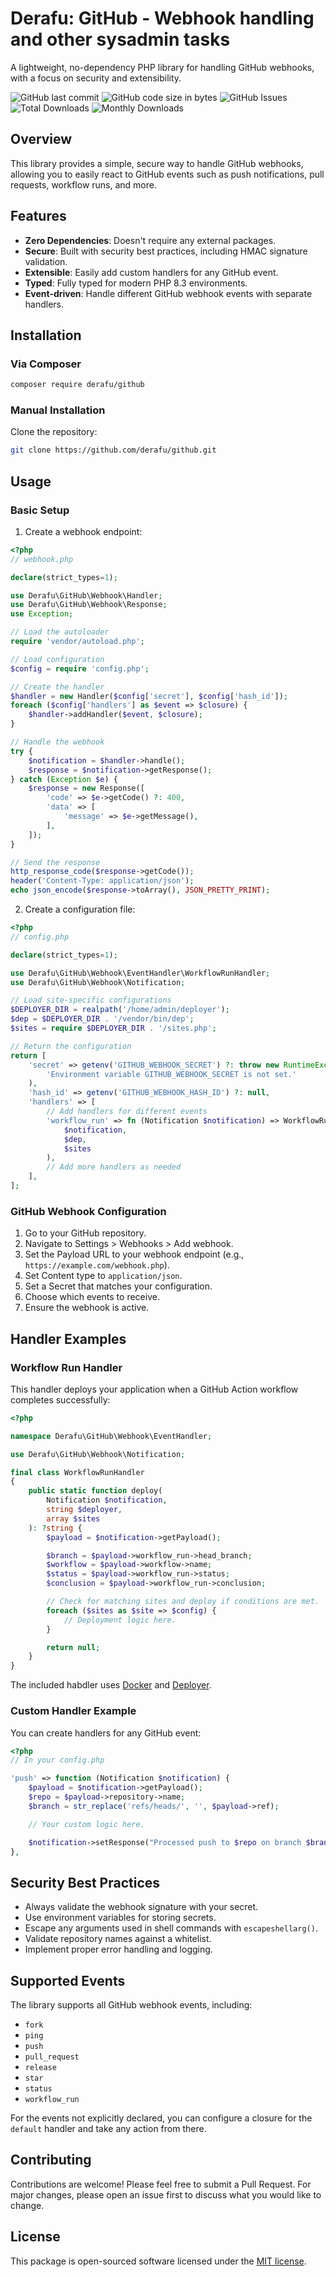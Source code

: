 # Derafu: GitHub - Webhook handling and other sysadmin tasks

A lightweight, no-dependency PHP library for handling GitHub webhooks, with a focus on security and extensibility.

![GitHub last commit](https://img.shields.io/github/last-commit/derafu/github/main)
![GitHub code size in bytes](https://img.shields.io/github/languages/code-size/derafu/github)
![GitHub Issues](https://img.shields.io/github/issues-raw/derafu/github)
![Total Downloads](https://poser.pugx.org/derafu/github/downloads)
![Monthly Downloads](https://poser.pugx.org/derafu/github/d/monthly)

## Overview

This library provides a simple, secure way to handle GitHub webhooks, allowing you to easily react to GitHub events such as push notifications, pull requests, workflow runs, and more.

## Features

- **Zero Dependencies**: Doesn't require any external packages.
- **Secure**: Built with security best practices, including HMAC signature validation.
- **Extensible**: Easily add custom handlers for any GitHub event.
- **Typed**: Fully typed for modern PHP 8.3 environments.
- **Event-driven**: Handle different GitHub webhook events with separate handlers.

## Installation

### Via Composer

```bash
composer require derafu/github
```

### Manual Installation

Clone the repository:

```bash
git clone https://github.com/derafu/github.git
```

## Usage

### Basic Setup

1. Create a webhook endpoint:

```php
<?php
// webhook.php

declare(strict_types=1);

use Derafu\GitHub\Webhook\Handler;
use Derafu\GitHub\Webhook\Response;
use Exception;

// Load the autoloader
require 'vendor/autoload.php';

// Load configuration
$config = require 'config.php';

// Create the handler
$handler = new Handler($config['secret'], $config['hash_id']);
foreach ($config['handlers'] as $event => $closure) {
    $handler->addHandler($event, $closure);
}

// Handle the webhook
try {
    $notification = $handler->handle();
    $response = $notification->getResponse();
} catch (Exception $e) {
    $response = new Response([
        'code' => $e->getCode() ?: 400,
        'data' => [
            'message' => $e->getMessage(),
        ],
    ]);
}

// Send the response
http_response_code($response->getCode());
header('Content-Type: application/json');
echo json_encode($response->toArray(), JSON_PRETTY_PRINT);
```

2. Create a configuration file:

```php
<?php
// config.php

declare(strict_types=1);

use Derafu\GitHub\Webhook\EventHandler\WorkflowRunHandler;
use Derafu\GitHub\Webhook\Notification;

// Load site-specific configurations
$DEPLOYER_DIR = realpath('/home/admin/deployer');
$dep = $DEPLOYER_DIR . '/vendor/bin/dep';
$sites = require $DEPLOYER_DIR . '/sites.php';

// Return the configuration
return [
    'secret' => getenv('GITHUB_WEBHOOK_SECRET') ?: throw new RuntimeException(
        'Environment variable GITHUB_WEBHOOK_SECRET is not set.'
    ),
    'hash_id' => getenv('GITHUB_WEBHOOK_HASH_ID') ?: null,
    'handlers' => [
        // Add handlers for different events
        'workflow_run' => fn (Notification $notification) => WorkflowRunHandler::deploy(
            $notification,
            $dep,
            $sites
        ),
        // Add more handlers as needed
    ],
];
```

### GitHub Webhook Configuration

1. Go to your GitHub repository.
2. Navigate to Settings > Webhooks > Add webhook.
3. Set the Payload URL to your webhook endpoint (e.g., `https://example.com/webhook.php`).
4. Set Content type to `application/json`.
5. Set a Secret that matches your configuration.
6. Choose which events to receive.
7. Ensure the webhook is active.

## Handler Examples

### Workflow Run Handler

This handler deploys your application when a GitHub Action workflow completes successfully:

```php
<?php

namespace Derafu\GitHub\Webhook\EventHandler;

use Derafu\GitHub\Webhook\Notification;

final class WorkflowRunHandler
{
    public static function deploy(
        Notification $notification,
        string $deployer,
        array $sites
    ): ?string {
        $payload = $notification->getPayload();

        $branch = $payload->workflow_run->head_branch;
        $workflow = $payload->workflow->name;
        $status = $payload->workflow_run->status;
        $conclusion = $payload->workflow_run->conclusion;

        // Check for matching sites and deploy if conditions are met.
        foreach ($sites as $site => $config) {
            // Deployment logic here.
        }

        return null;
    }
}
```

The included habdler uses [Docker](https://derafu.org/docker-php-caddy-server/) and [Deployer](https://derafu.org/deployer/).

### Custom Handler Example

You can create handlers for any GitHub event:

```php
<?php
// In your config.php

'push' => function (Notification $notification) {
    $payload = $notification->getPayload();
    $repo = $payload->repository->name;
    $branch = str_replace('refs/heads/', '', $payload->ref);

    // Your custom logic here.

    $notification->setResponse("Processed push to $repo on branch $branch.");
},
```

## Security Best Practices

- Always validate the webhook signature with your secret.
- Use environment variables for storing secrets.
- Escape any arguments used in shell commands with `escapeshellarg()`.
- Validate repository names against a whitelist.
- Implement proper error handling and logging.

## Supported Events

The library supports all GitHub webhook events, including:

- `fork`
- `ping`
- `push`
- `pull_request`
- `release`
- `star`
- `status`
- `workflow_run`

For the events not explicitly declared, you can configure a closure for the `default` handler and take any action from there.

## Contributing

Contributions are welcome! Please feel free to submit a Pull Request. For major changes, please open an issue first to discuss what you would like to change.

## License

This package is open-sourced software licensed under the [MIT license](https://opensource.org/licenses/MIT).

